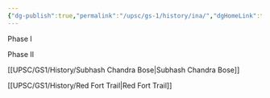 ```yaml
---
{"dg-publish":true,"permalink":"/upsc/gs-1/history/ina/","dgHomeLink":true,"dgPassFrontmatter":false}
---
```


Phase I

Phase II

[[UPSC/GS1/History/Subhash Chandra Bose|Subhash Chandra Bose]]


[[UPSC/GS1/History/Red Fort Trail|Red Fort Trail]]